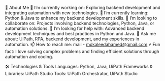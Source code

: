🚀 About Me
🔭 I’m currently working on: Exploring backend development and integrating automation with new technologies.
🌱 I’m currently learning: Python & Java to enhance my backend development skills.
👯 I’m looking to collaborate on: Projects involving backend technologies, Python, Java, or automation solutions.
🤔 I’m looking for help with: Advanced backend development techniques and best practices in Python and Java.
💬 Ask me about: UiPath, RPA, backend development, and my experiences in automation.
📫 How to reach me: mail - mdkaleedahamed@gmail.com
⚡ Fun fact: I love solving complex problems and finding efficient solutions through automation and coding.

🛠️ Technologies & Tools
Languages: Python, Java, UiPath
Frameworks & Libraries: UiPath Studio
Tools: UiPath Orchestrator, UiPath Studio



<!---
Kaleel-0000/Kaleel-0000 is a ✨ special ✨ repository because its `README.md` (this file) appears on your GitHub profile.
You can click the Preview link to take a look at your changes.
--->
